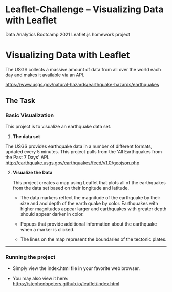 # Leaflet-Challenge – Visualizing Data with Leaflet
Data Analytics Bootcamp 2021 Leaflet.js homework project

# Visualizing Data with Leaflet

The USGS collects a massive amount of data from all over the world each day and makes it available via an API.

https://www.usgs.gov/natural-hazards/earthquake-hazards/earthquakes

## The Task

### Basic Visualization

This project is to visualize an earthquake data set.

1. **The data set**

The USGS provides earthquake data in a number of different formats, updated every 5 minutes. This project pulls from the 'All Earthquakes from the Past 7 Days' API.  http://earthquake.usgs.gov/earthquakes/feed/v1.0/geojson.php  

2. **Visualize the Data**

   This project creates a map using Leaflet that plots all of the earthquakes from the data set based on their longitude and latitude.

   * The data markers reflect the magnitude of the earthquake by their size and and depth of the earth quake by color. Earthquakes with higher magnitudes appear larger and earthquakes with greater depth should appear darker in color.

   * Popups that provide additional information about the earthquake when a marker is clicked.
   
   * The lines on the map represent the boundaries of the tectonic plates.

- - -

### Running the project

* Simply view the index.html file in your favorite web browser.

* You may also view it here: https://stephenbpeters.github.io/leaflet/index.html
